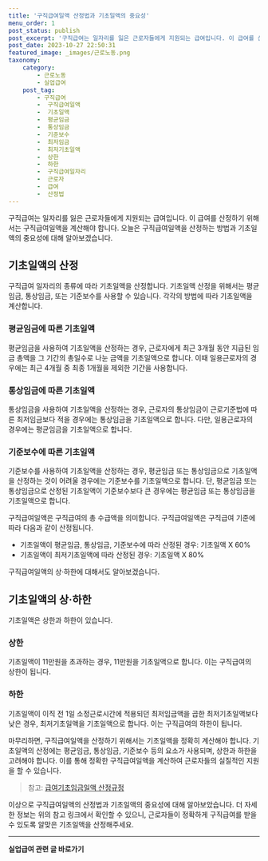 ```yaml
---
title: '구직급여일액 산정법과 기초일액의 중요성'
menu_order: 1
post_status: publish
post_excerpt: '구직급여는 일자리를 잃은 근로자들에게 지원되는 급여입니다. 이 급여를 산정하기 위해서는 구직급여일액을 계산해야 합니다. 오늘은 구직급여일액을 산정하는 방법과 기초일액의 중요성에 대해 알아보겠습니다.'
post_date: 2023-10-27 22:50:31
featured_image: _images/근로노동.png
taxonomy:
    category:
        - 근로노동
        - 실업급여
    post_tag:
        - 구직급여
        -  구직급여일액
        -  기초일액
        -  평균임금
        -  통상임금
        -  기준보수
        -  최저임금
        -  최저기초일액
        -  상한
        -  하한
        -  구직급여일자리
        -  근로자
        -  급여
        -  산정법
---
```



구직급여는 일자리를 잃은 근로자들에게 지원되는 급여입니다. 이 급여를 산정하기 위해서는 구직급여일액을 계산해야 합니다. 오늘은 구직급여일액을 산정하는 방법과 기초일액의 중요성에 대해 알아보겠습니다.

## 기초일액의 산정

구직급여 일자리의 종류에 따라 기초일액을 산정합니다. 기초일액 산정을 위해서는 평균임금, 통상임금, 또는 기준보수를 사용할 수 있습니다. 각각의 방법에 따라 기초일액을 계산합니다.

### 평균임금에 따른 기초일액

평균임금을 사용하여 기초일액을 산정하는 경우, 근로자에게 최근 3개월 동안 지급된 임금 총액을 그 기간의 총일수로 나눈 금액을 기초일액으로 합니다. 이때 일용근로자의 경우에는 최근 4개월 중 최종 1개월을 제외한 기간을 사용합니다.

### 통상임금에 따른 기초일액

통상임금을 사용하여 기초일액을 산정하는 경우, 근로자의 통상임금이 근로기준법에 따른 최저임금보다 적을 경우에는 통상임금을 기초일액으로 합니다. 다만, 일용근로자의 경우에는 평균임금을 기초일액으로 합니다.

### 기준보수에 따른 기초일액

기준보수를 사용하여 기초일액을 산정하는 경우, 평균임금 또는 통상임금으로 기초일액을 산정하는 것이 어려울 경우에는 기준보수를 기초일액으로 합니다. 단, 평균임금 또는 통상임금으로 산정된 기초일액이 기준보수보다 큰 경우에는 평균임금 또는 통상임금을 기초일액으로 합니다.

구직급여일액은 구직급여의 총 수급액을 의미합니다. 구직급여일액은 구직급여 기준에 따라 다음과 같이 산정됩니다.

- 기초일액이 평균임금, 통상임금, 기준보수에 따라 산정된 경우: 기초일액 X 60%
- 기초일액이 최저기초일액에 따라 산정된 경우: 기초일액 X 80%

구직급여일액의 상·하한에 대해서도 알아보겠습니다.

## 기초일액의 상·하한

기초일액은 상한과 하한이 있습니다.

### 상한

기초일액이 11만원을 초과하는 경우, 11만원을 기초일액으로 합니다. 이는 구직급여의 상한이 됩니다.

### 하한

기초일액이 이직 전 1일 소정근로시간에 적용되던 최저임금액을 곱한 최저기초일액보다 낮은 경우, 최저기초일액을 기초일액으로 합니다. 이는 구직급여의 하한이 됩니다.

마무리하면, 구직급여일액을 산정하기 위해서는 기초일액을 정확히 계산해야 합니다. 기초일액의 산정에는 평균임금, 통상임금, 기준보수 등의 요소가 사용되며, 상한과 하한을 고려해야 합니다. 이를 통해 정확한 구직급여일액을 계산하여 근로자들의 실질적인 지원을 할 수 있습니다.

> 참고: [급여기초임금일액 산정규정](링크)

이상으로 구직급여일액의 산정법과 기초일액의 중요성에 대해 알아보았습니다. 더 자세한 정보는 위의 참고 링크에서 확인할 수 있으니, 근로자들이 정확하게 구직급여를 받을 수 있도록 알맞은 기초일액을 산정해주세요.
<!-- wp:separator -->
<hr class="wp-block-separator has-alpha-channel-opacity"/>
<!-- /wp:separator -->

<!-- wp:group {"backgroundColor":"base","layout":{"type":"constrained"}} -->
<div class="wp-block-group has-base-background-color has-background"><!-- wp:paragraph {"align":"center","fontSize":"medium"} -->
<p class="has-text-align-center has-large-font-size"><strong>실업급여 관련 글 바로가기</strong></p>
<!-- /wp:paragraph -->


<!-- wp:latest-posts {"categories":[{"id":10977,"count":19,"description":"","link":"https://uknowlaw.com/category/%ec%8b%a4%ec%97%85%ea%b8%89%ec%97%ac/","name":"실업급여","slug":"실업급여","taxonomy":"category","parent":0,"meta":[],"_links":{"self":[{"href":"https://uknowlaw.com/wp-json/wp/v2/categories/10977"}],"collection":[{"href":"https://uknowlaw.com/wp-json/wp/v2/categories"}],"about":[{"href":"https://uknowlaw.com/wp-json/wp/v2/taxonomies/category"}],"wp:post_type":[{"href":"https://uknowlaw.com/wp-json/wp/v2/posts?categories=10977"}],"curies":[{"name":"wp","href":"https://api.w.org/{rel}","templated":true}]}}],"postsToShow":100,"excerptLength":28,"postLayout":"grid","columns":2,"featuredImageAlign":"left","featuredImageSizeSlug":"large","fontSize":18px} /--></div>
<!-- /wp:group -->